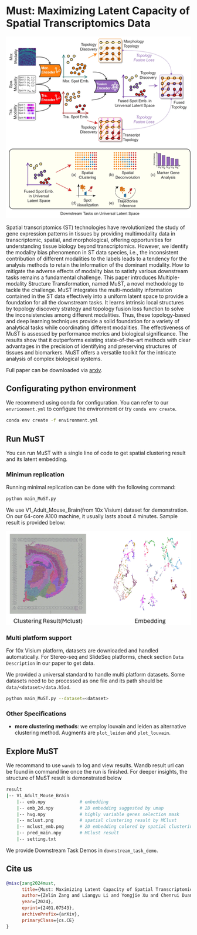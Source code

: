 # Must: Maximizing Latent Capacity of Spatial Transcriptomics Data

![Main Figure](figs/main_fig.webp)

Spatial transcriptomics (ST) technologies have revolutionized the study of gene expression patterns in tissues by providing multimodality data in transcriptomic, spatial, and morphological, offering opportunities for understanding tissue biology beyond transcriptomics. However, we identify the modality bias phenomenon in ST data species, i.e., the inconsistent contribution of different modalities to the labels leads to a tendency for the analysis methods to retain the information of the dominant modality. How to mitigate the adverse effects of modality bias to satisfy various downstream tasks remains a fundamental challenge. This paper introduces Multiple-modality Structure Transformation, named MuST, a novel methodology to tackle the challenge. MuST integrates the multi-modality information contained in the ST data effectively into a uniform latent space to provide a foundation for all the downstream tasks. It learns intrinsic local structures by topology discovery strategy and topology fusion loss function to solve the inconsistencies among different modalities. Thus, these topology-based and deep learning techniques provide a solid foundation for a variety of analytical tasks while coordinating different modalities. The effectiveness of MuST is assessed by performance metrics and biological significance. The results show that it outperforms existing state-of-the-art methods with clear advantages in the precision of identifying and preserving structures of tissues and biomarkers. MuST offers a versatile toolkit for the intricate analysis of complex biological systems.

Full paper can be downloaded via [arxiv](https://arxiv.org/abs/2401.07543).

## Configurating python environment

We recommend using conda for configuration. You can refer to our `envrionment.yml` to configure the environment or try `conda env create`.

```bash
conda env create -f environment.yml
```

## Run MuST

You can run MuST with a single line of code to get spatial clustering result and its latent embedding.

### Minimun replication

Running minimal replication can be done with the following command:

```bash
python main_MuST.py
```

We use V1_Adult_Mouse_Brain(from 10x Visium) dataset for demonstration. On our 64-core A100 machine, it usually lasts about 4 minutes. Sample result is provided below:

![Sample Result](figs/sample_result.webp)

### Multi platform support

For 10x Visium platform, datasets are downloaded and handled automatically. 
For Stereo-seq and SlideSeq platforms, check section `Data Description` in our paper to get data. 

We provided a universal standard to handle multi platform datasets. Some datasets need to be processed as one file and its path should be `data/<dataset>/data.h5ad`.

```bash
python main_MuST.py --dataset=<dataset>
```

### Other Specifications

- **more clustering methods**: we employ louvain and leiden as alternative clustering method. Augments are `plot_leiden` and `plot_louvain`.

## Explore MuST

We recommand to use `wandb` to log and view results. Wandb result url can be found in command line once the run is finished. For deeper insights, the structure of MuST result is demonstrated below

```bash
result
|-- V1_Adult_Mouse_Brain
    |-- emb.npy             # embedding
    |-- emb_2d.npy          # 2D embedding suggested by umap
    |-- hvg.npy             # highly variable genes selection mask
    |-- mclust.png          # spatial clustering result by MClust
    |-- mclust_emb.png      # 2D embedding colored by spatial clustering result
    |-- pred_main.npy       # MClust result
    |-- setting.txt
```

We provide Downstream Task Demos in `downstream_task_demo`.

## Cite us

```bib
@misc{zang2024must,
      title={Must: Maximizing Latent Capacity of Spatial Transcriptomics Data}, 
      author={Zelin Zang and Liangyu Li and Yongjie Xu and Chenrui Duan and Kai Wang and Yang You and Yi Sun and Stan Z. Li},
      year={2024},
      eprint={2401.07543},
      archivePrefix={arXiv},
      primaryClass={cs.CE}
}
```

